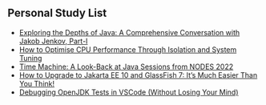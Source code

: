## Personal Study List
<!-- BLOG-POST-LIST:START -->
- [Exploring the Depths of Java: A Comprehensive Conversation with Jakob Jenkov, Part-I](https://foojay.io/today/exploring-the-depths-of-java-a-comprehensive-conversation-with-jakob-jenkov-part-i/)
- [How to Optimise CPU Performance Through Isolation and System Tuning](https://foojay.io/today/how-to-optimise-cpu-performance-through-isolation-and-system-tuning/)
- [Time Machine: A Look-Back at Java Sessions from NODES 2022](https://foojay.io/today/time-machine-a-look-back-at-java-sessions-from-nodes-2022/)
- [How to Upgrade to Jakarta EE 10 and GlassFish 7: It’s Much Easier Than You Think!](https://foojay.io/today/how-to-upgrade-to-jakarta-ee-10-and-glassfish-7-its-much-easier-than-you-think/)
- [Debugging OpenJDK Tests in VSCode &lpar;Without Losing Your Mind&rpar;](https://foojay.io/today/debugging-openjdk-tests-in-vscode-without-losing-your-mind/)
<!-- BLOG-POST-LIST:END -->  
